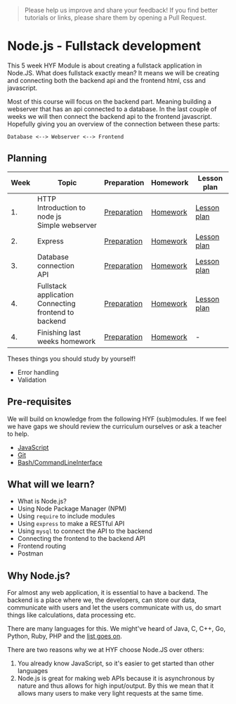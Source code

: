 > Please help us improve and share your feedback! If you find better tutorials or links, please share them by opening a Pull Request.

# Node.js - Fullstack development

This 5 week HYF Module is about creating a fullstack application in Node.JS. What does fullstack exactly mean? It means we will be creating and connecting both the backend api and the frontend html, css and javascript.

Most of this course will focus on the backend part. Meaning building a webserver that has an api connected to a database. In the last couple of weeks we will then connect the backend api to the frontend javascript. Hopefully giving you an overview of the connection between these parts:

`Database <--> Webserver <--> Frontend`

## Planning

| Week | Topic                                                     | Preparation                         | Homework                      | Lesson plan                         |
| ---- | --------------------------------------------------------- | ----------------------------------- | ----------------------------- | ----------------------------------- |
| 1.   | HTTP <br> Introduction to node js <br> Simple webserver   | [Preparation](week1/preparation.md) | [Homework](week1/homework.md) | [Lesson plan](week1/lesson-plan.md) |
| 2.   | Express                                                   | [Preparation](week2/preparation.md) | [Homework](week2/homework.md) | [Lesson plan](week2/lesson-plan.md) |
| 3.   | Database connection <br> API                              | [Preparation](week3/preparation.md) | [Homework](week3/homework.md) | [Lesson plan](week3/lesson-plan.md) |
| 4.   | Fullstack application <br> Connecting frontend to backend | [Preparation](week4/preparation.md) | [Homework](week4/homework.md) | [Lesson plan](week4/lesson-plan.md) |
| 4.   | Finishing last weeks homework                             | [Preparation](week4/preparation.md) | [Homework](week4/homework.md) | -                                   |

Theses things you should study by yourself!

- Error handling
- Validation

## Pre-requisites

We will build on knowledge from the following HYF (sub)modules. If we feel we have gaps we should review the curriculum ourselves or ask a teacher to help.

- [JavaScript](https://github.com/HackYourFuture/JavaScript)
- [Git](https://github.com/HackYourFuture/Git)
- [Bash/CommandLineInterface](https://github.com/HackYourFuture/CommandLine)

## What will we learn?

- What is Node.js?
- Using Node Package Manager (NPM)
- Using `require` to include modules
- Using `express` to make a RESTful API
- Using `mysql` to connect the API to the backend
- Connecting the frontend to the backend API
- Frontend routing
- Postman

## Why Node.js?

For almost any web application, it is essential to have a backend. The backend is a place where we, the developers, can store our data, communicate with users and let the users communicate with us, do smart things like calculations, data processing etc.

There are many languages for this. We might've heard of Java, C, C++, Go, Python, Ruby, PHP and the [list goes on](https://blog.newrelic.com/2016/08/18/popular-programming-languages-2016-go/).

There are two reasons why we at HYF choose Node.JS over others:

1. You already know JavaScript, so it's easier to get started than other languages
2. Node.js is great for making web APIs because it is asynchronous by nature and thus allows for high input/output. By this we mean that it allows many users to make very light requests at the same time.
